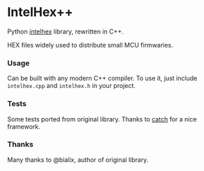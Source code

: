 # IntelHex++

Python [intelhex](https://github.com/python-intelhex) library, rewritten in C++.

HEX files widely used to distribute small MCU firmwaries.

### Usage

Can be built with any modern C++ compiler. To use it, just include `intelhex.cpp` and `intelhex.h` in your project.

### Tests

Some tests ported from original library. Thanks to [catch](https://github.com/catchorg/Catch2) for a nice framework.


### Thanks

Many thanks to @bialix, author of original library.
